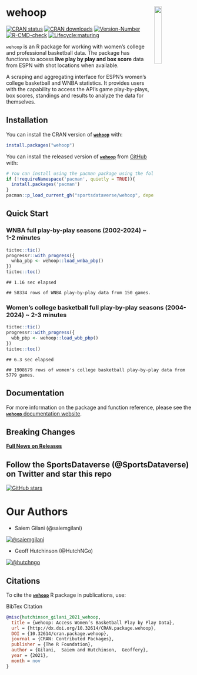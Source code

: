 
# wehoop <a href='https://wehoop.sportsdataverse.org'><img src="https://raw.githubusercontent.com/sportsdataverse/wehoop/main/logo.png" align="right"  width="20%" min-width="100px"/></a>

<!-- badges: start -->

[![CRAN
status](https://img.shields.io/badge/dynamic/json?style=for-the-badge&color=success&label=CRAN%20version&prefix=v&query=%24.Version&url=https%3A%2F%2Fcrandb.r-pkg.org%2Fwehoop)](https://CRAN.R-project.org/package=wehoop)
[![CRAN
downloads](https://img.shields.io/badge/dynamic/json?style=for-the-badge&color=success&label=Downloads&query=%24%5B0%5D.downloads&url=https%3A%2F%2Fcranlogs.r-pkg.org%2Fdownloads%2Ftotal%2F2021-10-26%3Alast-day%2Fwehoop)](https://CRAN.R-project.org/package=wehoop)
[![Version-Number](https://img.shields.io/github/r-package/v/sportsdataverse/wehoop?label=wehoop&logo=R&style=for-the-badge)](https://github.com/sportsdataverse/wehoop)
[![R-CMD-check](https://img.shields.io/github/actions/workflow/status/sportsdataverse/wehoop/R-CMD-check.yaml?branch=main&label=R-CMD-Check&logo=R&logoColor=white&style=for-the-badge)](https://github.com/sportsdataverse/wehoop/actions/workflows/R-CMD-check.yaml)
[![Lifecycle:maturing](https://img.shields.io/badge/lifecycle-maturing-blue.svg?style=for-the-badge&logo=github)](https://github.com/sportsdataverse/wehoop)

<!-- [![Twitter Follow](https://img.shields.io/twitter/follow/SaiemGilani?color=blue&label=%40SaiemGilani&logo=twitter&style=for-the-badge)](https://twitter.com/SaiemGilani) -->
<!-- [![Twitter Follow](https://img.shields.io/twitter/follow/hutchngo?color=blue&label=%40hutchngo&logo=twitter&style=for-the-badge)](https://twitter.com/hutchngo) [![Twitter Follow](https://img.shields.io/twitter/follow/sportsdataverse?color=blue&label=%40SportsDataverse&logo=twitter&style=for-the-badge)](https://twitter.com/sportsdataverse)  -->
<!-- badges: end -->

`wehoop` is an R package for working with women’s college and
professional basketball data. The package has functions to access **live
play by play and box score** data from ESPN with shot locations when
available.

A scraping and aggregating interface for ESPN’s women’s college
basketball and WNBA statistics. It provides users with the capability to
access the API’s game play-by-plays, box scores, standings and results
to analyze the data for themselves.

## **Installation**

You can install the CRAN version of
[**`wehoop`**](https://CRAN.R-project.org/package=wehoop) with:

``` r
install.packages("wehoop")
```

You can install the released version of
[**`wehoop`**](https://github.com/sportsdataverse/wehoop) from
[GitHub](https://github.com/sportsdataverse/wehoop) with:

``` r
# You can install using the pacman package using the following code:
if (!requireNamespace('pacman', quietly = TRUE)){
  install.packages('pacman')
}
pacman::p_load_current_gh("sportsdataverse/wehoop", dependencies = TRUE, update = TRUE)
```

## **Quick Start**

### **WNBA full play-by-play seasons (2002-2024) ~ 1-2 minutes**

``` r
tictoc::tic()
progressr::with_progress({
  wnba_pbp <- wehoop::load_wnba_pbp()
})
tictoc::toc()
```

    ## 1.16 sec elapsed

    ## 58334 rows of WNBA play-by-play data from 150 games.

### **Women’s college basketball full play-by-play seasons (2004-2024) ~ 2-3 minutes**

``` r
tictoc::tic()
progressr::with_progress({
  wbb_pbp <- wehoop::load_wbb_pbp()
})
tictoc::toc()
```

    ## 6.3 sec elapsed

    ## 1908679 rows of women's college basketball play-by-play data from 5779 games.

## **Documentation**

For more information on the package and function reference, please see
the [**`wehoop`** documentation
website](https://wehoop.sportsdataverse.org).

## **Breaking Changes**

[**Full News on
Releases**](https://wehoop.sportsdataverse.org/news/index.html)

## Follow the SportsDataverse (@SportsDataverse) on Twitter and star this repo

<!-- [![Twitter Follow](https://img.shields.io/twitter/follow/SportsDataverse?color=blue&label=%40SportsDataverse&logo=twitter&style=for-the-badge)](https://twitter.com/SportsDataverse)  -->

[![GitHub
stars](https://img.shields.io/github/stars/sportsdataverse/wehoop.svg?color=eee&logo=github&style=for-the-badge&label=Star%20wehoop&maxAge=2592000)](https://github.com/sportsdataverse/wehoop/stargazers/)

# **Our Authors**

- Saiem Gilani (@saiemgilani)  
  <!-- <a href="https://twitter.com/saiemgilani" target="blank"><img src="https://img.shields.io/twitter/follow/saiemgilani?color=blue&label=%40saiemgilani&logo=twitter&style=for-the-badge" alt="@saiemgilani" /></a> -->

<a href="https://github.com/saiemgilani" target="blank"><img src="https://img.shields.io/github/followers/saiemgilani?color=eee&logo=Github&style=for-the-badge" alt="@saiemgilani" /></a>

- Geoff Hutchinson (@HutchNGo)  
  <!-- <a href="https://twitter.com/HutchNGo" target="blank"><img src="https://img.shields.io/twitter/follow/HutchNGo?color=blue&label=%40hutchngo&logo=twitter&style=for-the-badge" alt="@HutchNGo" /></a> -->

<a href="https://github.com/hutchngo" target="blank"><img src="https://img.shields.io/github/followers/hutchngo?color=eee&logo=Github&style=for-the-badge" alt="@hutchngo" /></a>

## **Citations**

To cite the [**`wehoop`**](https://wehoop.sportsdataverse.org) R package
in publications, use:

BibTex Citation

``` bibtex
@misc{hutchinson_gilani_2021_wehoop,
  title = {wehoop: Access Women’s Basketball Play by Play Data},
  url = {http://dx.doi.org/10.32614/CRAN.package.wehoop},
  DOI = {10.32614/cran.package.wehoop},
  journal = {CRAN: Contributed Packages},
  publisher = {The R Foundation},
  author = {Gilani,  Saiem and Hutchinson,  Geoffery},
  year = {2021},
  month = nov 
}
```
